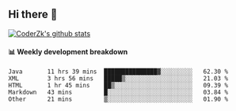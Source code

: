 ## Hi there 👋

[![CoderZk's github stats](https://github-readme-stats.vercel.app/api?username=zhoukuo123&show_icons=true&count_private=true)](https://github.com/anuraghazra/github-readme-stats)

#### :bar_chart: Weekly development breakdown

<!--START_SECTION:waka-->
```text
Java       11 hrs 39 mins  ███████████████▓░░░░░░░░░   62.30 % 
XML        3 hrs 56 mins   █████▒░░░░░░░░░░░░░░░░░░░   21.03 % 
HTML       1 hr 45 mins    ██▒░░░░░░░░░░░░░░░░░░░░░░   09.39 % 
Markdown   43 mins         █░░░░░░░░░░░░░░░░░░░░░░░░   03.84 % 
Other      21 mins         ▒░░░░░░░░░░░░░░░░░░░░░░░░   01.90 % 
```
<!--END_SECTION:waka-->
